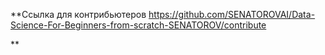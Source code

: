 **Ссылка для контрибьютеров 
https://github.com/SENATOROVAI/Data-Science-For-Beginners-from-scratch-SENATOROV/contribute
 
**
